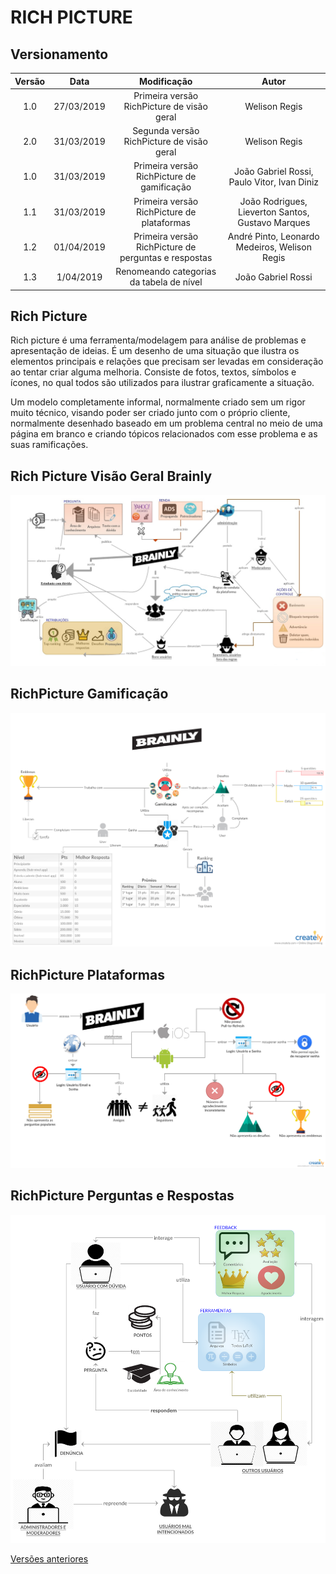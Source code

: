 # RICH PICTURE

## Versionamento

|  Versão | Data | Modificação | Autor |
|  :------: | :------: | :------: | :------: |
| 1.0 | 27/03/2019 | Primeira versão RichPicture de visão geral | Welison Regis |
| 2.0 | 31/03/2019 | Segunda versão RichPicture de visão geral | Welison Regis |
| 1.0 | 31/03/2019 | Primeira versão RichPicture de gamificação | João Gabriel Rossi, Paulo Vitor, Ivan Diniz |
| 1.1 | 31/03/2019 | Primeira versão RichPicture de plataformas | João Rodrigues, Lieverton Santos, Gustavo Marques |
| 1.2 | 01/04/2019 | Primeira versão RichPicture de perguntas e respostas | André Pinto, Leonardo Medeiros, Welison Regis |
| 1.3 | 1/04/2019 | Renomeando categorias da tabela de nível | João Gabriel Rossi|

## Rich Picture

Rich picture é uma ferramenta/modelagem para análise de problemas e apresentação de ideias.
É um desenho de uma situação que ilustra os elementos principais e relações que precisam ser levadas em consideração ao tentar criar alguma melhoria. Consiste de fotos, textos, símbolos e ícones, no qual todos são utilizados para ilustrar graficamente a situação.

Um modelo completamente informal, normalmente criado sem um rigor muito técnico, visando poder ser criado junto com o próprio cliente, normalmente desenhado baseado em um problema central no meio de uma página em branco e criando tópicos relacionados com esse problema e as suas ramificações.


## Rich Picture Visão Geral Brainly

![Visão geral Brainly](images/rich_picture/rich_picture_macro_vision_v2.png)

## RichPicture Gamificação 

![Rich picture gamification](images/rich_picture/rich_picture_gamification.jpg)

## RichPicture Plataformas 

![Rich picture plataformas](images/rich_picture/rich_picture_diff_platforms.jpg)

## RichPicture Perguntas e Respostas 

![Rich picture perguntas e respostas](images/rich_picture/rich_picture_questions_answers.png)

[Versões anteriores](https://welisonr.github.io/2019.1-Requisitos-Brainly/rich_picture_versoes/)